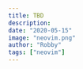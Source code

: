 ```yaml
---
title: TBD
description:
date: "2020-05-15"
image: "neovim.png"
author: "Robby"
tags: ["neovim"]
---
```

<!---->
<!-- ## Install -->
<!---->
<!-- ``` -->
<!-- Plug 'voldikss/vim-floaterm' -->
<!-- ``` -->
<!---->
<!-- ## Create config file -->
<!---->
<!-- ``` -->
<!-- touch ~/.config/nvim/plug-config/floaterm.vim -->
<!-- ``` -->
<!---->
<!-- Make sure to source this file in `init.vim` -->
<!---->
<!-- ``` -->
<!-- source $HOME/.config/nvim/plug-config/floaterm.vim -->
<!-- ``` -->
<!---->
<!-- ## Floaterm -->
<!---->
<!-- Floaterm is a floating terminal for Neovim -->
<!---->
<!-- ### Configure Floaterm -->
<!---->
<!-- ``` -->
<!-- let g:floaterm_keymap_toggle = '<F1>' -->
<!-- let g:floaterm_keymap_next   = '<F2>' -->
<!-- let g:floaterm_keymap_prev   = '<F3>' -->
<!-- let g:floaterm_keymap_new    = '<F4>' -->
<!---->
<!-- " Floaterm -->
<!-- let g:floaterm_gitcommit='floaterm' -->
<!-- let g:floaterm_autoinsert=1 -->
<!-- let g:floaterm_width=0.8 -->
<!-- let g:floaterm_height=0.8 -->
<!-- let g:floaterm_wintitle=0 -->
<!-- let g:floaterm_autoclose=1 -->
<!-- ``` -->
<!---->
<!-- ### Floaterm Commands -->
<!---->
<!-- Here is my which key configuration: -->
<!---->
<!-- ``` -->
<!-- let g:which_key_map.t = { -->
<!--       \ 'name' : '+terminal' , -->
<!--       \ ';' : [':FloatermNew --wintype=popup --height=6'        , 'terminal'], -->
<!--       \ 'f' : [':FloatermNew fzf'                               , 'fzf'], -->
<!--       \ 'g' : [':FloatermNew lazygit'                           , 'git'], -->
<!--       \ 'd' : [':FloatermNew lazydocker'                        , 'docker'], -->
<!--       \ 'n' : [':FloatermNew node'                              , 'node'], -->
<!--       \ 'N' : [':FloatermNew nnn'                               , 'nnn'], -->
<!--       \ 'p' : [':FloatermNew python'                            , 'python'], -->
<!--       \ 'r' : [':FloatermNew ranger'                            , 'ranger'], -->
<!--       \ 't' : [':FloatermToggle'                                , 'toggle'], -->
<!--       \ 'y' : [':FloatermNew ytop'                              , 'ytop'], -->
<!--       \ 's' : [':FloatermNew ncdu'                              , 'ncdu'], -->
<!--       \ } -->
<!-- ``` -->
<!---->
<!-- ## Link to Floaterm repo -->
<!---->
<!-- [Floaterm](https://github.com/voldikss/vim-floaterm) -->
